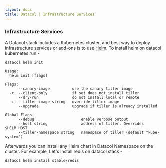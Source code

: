 ```yaml
---
layout: docs
title: Datacol | Infrastructure Services
---
```


### Infrastructure Services

A Datacol stack includes a Kubernetes cluster, and best way to deploy infrastructure services or add-ons is to use [Helm](https://helm.sh). To install helm on datacol kubernetes run -

```
datacol helm init

Usage:
  helm init [flags]

Flags:
      --canary-image          use the canary tiller image
  -c, --client-only           if set does not install tiller
      --dry-run               do not install local or remote
  -i, --tiller-image string   override tiller image
      --upgrade               upgrade if tiller is already installed

Global Flags:
      --debug                     enable verbose output
      --host string               address of tiller. Overrides $HELM_HOST
      --tiller-namespace string   namespace of tiller (default "kube-system")
```

Afterwards you can install any Helm chart in Datacol Namespace on the cluster. For example, Let's install redis on datacol stack -

    datacol helm install stable/redis

